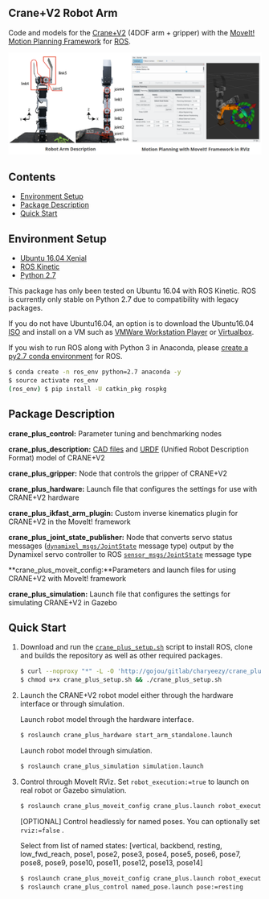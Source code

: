 

## Crane+V2 Robot Arm

Code and models for the [Crane+V2](https://www.rt-net.jp/products/cranep2?lang=en) (4DOF arm + gripper) with the [MoveIt! Motion Planning Framework](http://moveit.ros.org/) for [ROS](http://wiki.ros.org/).

![](imgs/crane_plus_moveit.png)



## Contents

- [Environment Setup](#environment-setup)
- [Package Description](#package-description)
- [Quick Start](#quick-start)



## Environment Setup

- [Ubuntu 16.04 Xenial](http://releases.ubuntu.com/16.04/)
- [ROS Kinetic](http://wiki.ros.org/kinetic/Installation/Ubuntu)
- [Python 2.7](https://www.python.org/download/releases/2.7/)

This package has only been tested on Ubuntu 16.04 with ROS Kinetic. ROS is currently only stable on Python 2.7 due to compatibility with legacy packages. 

If you do not have Ubuntu16.04, an option is to download the Ubuntu16.04 [ISO](http://releases.ubuntu.com/16.04/ubuntu-16.04.5-desktop-amd64.iso) and install on a VM such as [VMWare Workstation Player](https://www.youtube.com/watch?v=Wmx5hZ_m7EY) or [Virtualbox](https://www.youtube.com/watch?v=RBU1xMP-SGc).

If you wish to run ROS along with Python 3 in Anaconda, please [create a py2.7 conda environment](https://www.youtube.com/watch?v=EMF20z-gT5s) for ROS.

```bash
$ conda create -n ros_env python=2.7 anaconda -y
$ source activate ros_env
(ros_env) $ pip install -U catkin_pkg rospkg
```



## Package Description

**crane_plus_control:** Parameter tuning and benchmarking nodes

**crane_plus_description:** [CAD files](./crane_plus_description/README.md) and [URDF](http://wiki.ros.org/urdf) (Unified Robot Description Format) model of CRANE+V2

**crane_plus_gripper:** Node that controls the gripper of CRANE+V2

**crane_plus_hardware:** Launch file that configures the settings for use with CRANE+V2 hardware

**crane_plus_ikfast_arm_plugin:** Custom inverse kinematics plugin for CRANE+V2 in the MoveIt! framework

**crane_plus_joint_state_publisher:** Node that converts servo status messages ([`dynamixel_msgs/JointState`](http://docs.ros.org/kinetic/api/dynamixel_msgs/html/msg/JointState.html) message type) output by the Dynamixel servo controller to ROS [`sensor_msgs/JointState`](http://docs.ros.org/melodic/api/sensor_msgs/html/msg/JointState.html) message type

**crane_plus_moveit_config:**Parameters and launch files for using CRANE+V2 with MoveIt! framework

**crane_plus_simulation:** Launch file that configures the settings for simulating CRANE+V2 in Gazebo



## Quick Start


1. Download and run the [`crane_plus_setup.sh`](./crane_plus_setup.sh) script to install ROS, clone and builds the repository as well as other required packages. 

    ```bash
    $ curl --noproxy "*" -L -O 'http://gojou/gitlab/charyeezy/crane_plus_v2_motion_planning/raw/master/crane_plus_setup.sh'
    $ chmod u+x crane_plus_setup.sh && ./crane_plus_setup.sh 
    ```

2. Launch the CRANE+V2 robot model either through the hardware interface or through simulation.

    Launch robot model through the hardware interface.

    ```bash
    $ roslaunch crane_plus_hardware start_arm_standalone.launch
    ```

    Launch robot model through simulation.

    ```bash
    $ roslaunch crane_plus_simulation simulation.launch
    ```

3. Control through MoveIt RViz.  Set `robot_execution:=true` to launch on real robot or Gazebo simulation.

    ```bash
    $ roslaunch crane_plus_moveit_config crane_plus.launch robot_execution:=true
    ```

    [OPTIONAL] Control headlessly for named poses. You can optionally set `rviz:=false` .

    Select from list of named states: [vertical, backbend, resting, low_fwd_reach, pose1, pose2, pose3, pose4, pose5, pose6, pose7, pose8, pose9, pose10, pose11, pose12, pose13, pose14]

    ```bash
    $ roslaunch crane_plus_moveit_config crane_plus.launch robot_execution:=true rviz:=false
    $ roslaunch crane_plus_control named_pose.launch pose:=resting
    ```